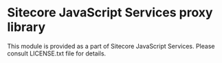 # Sitecore JavaScript Services proxy library

This module is provided as a part of Sitecore JavaScript Services.
Please consult LICENSE.txt file for details.


